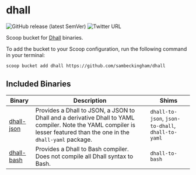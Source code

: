 # dhall

![GitHub release (latest SemVer)](https://img.shields.io/github/v/release/sambeckingham/dhall?color=%2392DBE9)
![Twitter URL](https://img.shields.io/twitter/url?style=social&url=https%3A%2F%2Ftwitter.com%2FSamboBeckingham)

Scoop bucket for [Dhall](https://github.com/dhall-lang/dhall-haskell) binaries.

To add the bucket to your Scoop configuration, run the following command in your terminal:

```bash
scoop bucket add dhall https://github.com/sambeckingham/dhall
```

## Included Binaries

| Binary | Description | Shims |
|--------|-------------|-------|
| [dhall-json](https://github.com/dhall-lang/dhall-haskell/tree/master/dhall-json) | Provides a Dhall to JSON, a JSON to Dhall and a derivative Dhall to YAML compiler.  Note the YAML compiler is lesser featured than the one in the `dhall-yaml` package. | `dhall-to-json`, `json-to-dhall`, `dhall-to-yaml`|
| [dhall-bash](https://github.com/dhall-lang/dhall-haskell/tree/master/dhall-bash) | Provides a Dhall to Bash compiler. Does not compile all Dhall syntax to Bash. | `dhall-to-bash`|